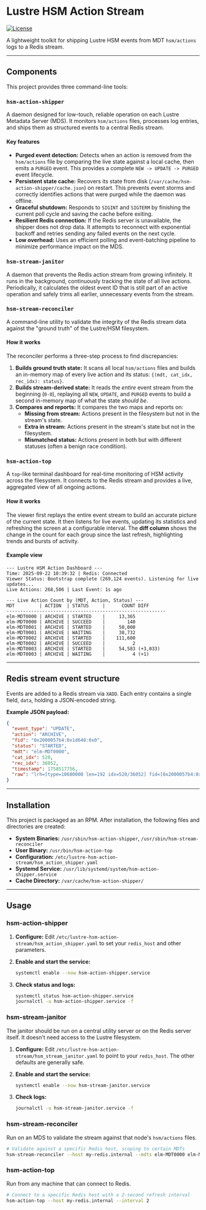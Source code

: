 # Lustre HSM Action Stream

[![License](https://img.shields.io/badge/License-GPLv3-blue.svg)](https://www.gnu.org/licenses/gpl-3.0)

A lightweight toolkit for shipping Lustre HSM events from MDT `hsm/actions` logs to a Redis stream.

---

## Components

This project provides three command-line tools:

### `hsm-action-shipper`

A daemon designed for low-touch, reliable operation on each Lustre Metadata Server (MDS). It monitors `hsm/actions` files, processes log entries, and ships them as structured events to a central Redis stream.

#### Key features

*   **Purged event detection:** Detects when an action is removed from the `hsm/actions` file by comparing the live state against a local cache, then emits a `PURGED` event. This provides a complete `NEW -> UPDATE -> PURGED` event lifecycle.
*   **Persistent state cache:** Recovers its state from disk (`/var/cache/hsm-action-shipper/cache.json`) on restart. This prevents event storms and correctly identifies actions that were purged while the daemon was offline.
*   **Graceful shutdown:** Responds to `SIGINT` and `SIGTERM` by finishing the current poll cycle and saving the cache before exiting.
*   **Resilient Redis connection:** If the Redis server is unavailable, the shipper does not drop data. It attempts to reconnect with exponential backoff and retries sending any failed events on the next cycle.
*   **Low overhead:** Uses an efficient polling and event-batching pipeline to minimize performance impact on the MDS.

### `hsm-stream-janitor`

A daemon that prevents the Redis action stream from growing infinitely. It runs in the background, continuously tracking the state of all live actions. Periodically, it calculates the oldest event ID that is still part of an active operation and safely trims all earlier, unnecessary events from the stream.

### `hsm-stream-reconciler`

A command-line utility to validate the integrity of the Redis stream data against the "ground truth" of the Lustre/HSM filesystem.

#### How it works

The reconciler performs a three-step process to find discrepancies:

1.  **Builds ground truth state:** It scans all local `hsm/actions` files and builds an in-memory map of every live action and its status: `{(mdt, cat_idx, rec_idx): status}`.
2.  **Builds stream-derived state:** It reads the *entire* event stream from the beginning (`0-0`), replaying all `NEW`, `UPDATE`, and `PURGED` events to build a second in-memory map of what the state *should be*.
3.  **Compares and reports:** It compares the two maps and reports on:
    *   **Missing from stream:** Actions present in the filesystem but not in the stream's state.
    *   **Extra in stream:** Actions present in the stream's state but not in the filesystem.
    *   **Mismatched status:** Actions present in both but with different statuses (often a benign race condition).

### `hsm-action-top`

A `top`-like terminal dashboard for real-time monitoring of HSM activity across the filesystem. It connects to the Redis stream and provides a live, aggregated view of all ongoing actions.

#### How it works

The viewer first replays the entire event stream to build an accurate picture of the current state. It then listens for live events, updating its statistics and refreshing the screen at a configurable interval. The **diff column** shows the change in the count for each group since the last refresh, highlighting trends and bursts of activity.

#### Example view

```
--- Lustre HSM Action Dashboard ---
Time: 2025-09-22 10:39:32 | Redis: Connected
Viewer Status: Bootstrap complete (269,124 events). Listening for live updates...
Live Actions: 268,506 | Last Event: 1s ago

--- Live Action Count by (MDT, Action, Status) ---
MDT         | ACTION  | STATUS     |      COUNT DIFF      
----------------------------------------------------------
elm-MDT0000 | ARCHIVE | STARTED    |     13,365 
elm-MDT0000 | ARCHIVE | SUCCEED    |        140 
elm-MDT0001 | ARCHIVE | STARTED    |     50,000 
elm-MDT0001 | ARCHIVE | WAITING    |     38,732 
elm-MDT0002 | ARCHIVE | STARTED    |    111,680 
elm-MDT0002 | ARCHIVE | SUCCEED    |          2 
elm-MDT0003 | ARCHIVE | STARTED    |     54,583 (+3,033)
elm-MDT0003 | ARCHIVE | WAITING    |          4 (+1)
```

---

## Redis stream event structure

Events are added to a Redis stream via `XADD`. Each entry contains a single field, `data`, holding a JSON-encoded string.

**Example JSON payload:**
```json
{
  "event_type": "UPDATE",
  "action": "ARCHIVE",
  "fid": "0x2000057b4:0x1d648:0x0",
  "status": "STARTED",
  "mdt": "elm-MDT0000",
  "cat_idx": 520,
  "rec_idx": 36052,
  "timestamp": 1758517756,
  "raw": "lrh=[type=10680000 len=192 idx=520/36052] fid=[0x2000057b4:0x1d648:0x0] dfid=[0x2000057b4:0x1d648:0x0] compound/cookie=0x0/0x6913bb97 action=ARCHIVE archive#=1 flags=0x0 extent=0x0-0xffffffffffffffff gid=0x0 datalen=50 status=STARTED data=[7461673D6D]"
}
```

---

## Installation

This project is packaged as an RPM. After installation, the following files and directories are created:

*   **System Binaries:** `/usr/sbin/hsm-action-shipper`, `/usr/sbin/hsm-stream-reconciler`
*   **User Binary:** `/usr/bin/hsm-action-top`
*   **Configuration:** `/etc/lustre-hsm-action-stream/hsm_action_shipper.yaml`
*   **Systemd Service:** `/usr/lib/systemd/system/hsm-action-shipper.service`
*   **Cache Directory:** `/var/cache/hsm-action-shipper/`

---

## Usage

### hsm-action-shipper

1.  **Configure:** Edit `/etc/lustre-hsm-action-stream/hsm_action_shipper.yaml` to set your `redis_host` and other parameters.

2.  **Enable and start the service:**
    ```bash
    systemctl enable --now hsm-action-shipper.service
    ```

3.  **Check status and logs:**
    ```bash
    systemctl status hsm-action-shipper.service
    journalctl -u hsm-action-shipper.service -f
    ```

### hsm-stream-janitor

The janitor should be run on a central utility server or on the Redis server itself. It doesn't need access to the Lustre filesystem.

1.  **Configure:** Edit `/etc/lustre-hsm-action-stream/hsm_stream_janitor.yaml` to point to your `redis_host`. The other defaults are generally safe.

2.  **Enable and start the service:**
    ```bash
    systemctl enable --now hsm-stream-janitor.service
    ```
3.  **Check logs:**
    ```bash
    journalctl -u hsm-stream-janitor.service -f
    ```

### hsm-stream-reconciler

Run on an MDS to validate the stream against that node's `hsm/actions` files.

```bash
# Validate against a specific Redis host, scoping to certain MDTs
hsm-stream-reconciler --host my-redis.internal --mdts elm-MDT0000 elm-MDT0001
```

### hsm-action-top

Run from any machine that can connect to Redis.

```bash
# Connect to a specific Redis host with a 2-second refresh interval
hsm-action-top --host my-redis.internal --interval 2
```
```

